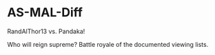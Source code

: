 AS-MAL-Diff
===========

RandAlThor13 vs. Pandaka!

Who will reign supreme? Battle royale of the documented viewing lists.